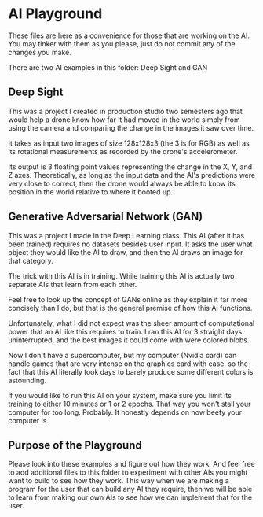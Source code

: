 # AI Playground

These files are here as a convenience for those that are working on the AI. You may tinker with them as you please, just do not commit any of the changes you make.

There are two AI examples in this folder: Deep Sight and GAN

## Deep Sight

This was a project I created in production studio two semesters ago that would help a drone know how far it had moved in the world simply from using the camera and comparing the change in the images it saw over time.

It takes as input two images of size 128x128x3 (the 3 is for RGB) as well as its rotational measurements as recorded by the drone's accelerometer.

Its output is 3 floating point values representing the change in the X, Y, and Z axes. Theoretically, as long as the input data and the AI's predictions were very close to correct, then the drone would always be able to know its position in the world relative to where it booted up.

## Generative Adversarial Network (GAN)

This was a project I made in the Deep Learning class. This AI (after it has been trained) requires no datasets besides user input. It asks the user what object they would like the AI to draw, and then the AI draws an image for that category.

The trick with this AI is in training. While training this AI is actually two separate AIs that learn from each other.

Feel free to look up the concept of GANs online as they explain it far more concisely than I do, but that is the general premise of how this AI functions.

Unfortunately, what I did not expect was the sheer amount of computational power that an AI like this requires to train. I ran this AI for 3 straight days uninterrupted, and the best images it could come with were colored blobs.

Now I don't have a supercomputer, but my computer (Nvidia card) can handle games that are very intense on the graphics card with ease, so the fact that this AI literally took days to barely produce some different colors is astounding.

If you would like to run this AI on your system, make sure you limit its training to either 10 minutes or 1 or 2 epochs. That way you won't stall your computer for too long. Probably. It honestly depends on how beefy your computer is.

## Purpose of the Playground

Please look into these examples and figure out how they work. And feel free to add additional files to this folder to experiment with other AIs you might want to build to see how they work. This way when we are making a program for the user that can build any AI they require, then we will be able to learn from making our own AIs to see how we can implement that for the user.
